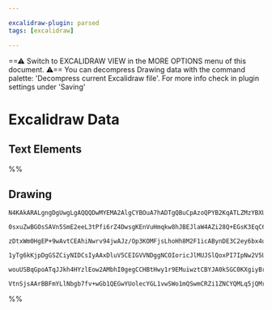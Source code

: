 ```yaml
---

excalidraw-plugin: parsed
tags: [excalidraw]

---
```

==⚠  Switch to EXCALIDRAW VIEW in the MORE OPTIONS menu of this document. ⚠== You can decompress Drawing data with the command palette: 'Decompress current Excalidraw file'. For more info check in plugin settings under 'Saving'


# Excalidraw Data

## Text Elements
%%
## Drawing
```compressed-json
N4KAkARALgngDgUwgLgAQQQDwMYEMA2AlgCYBOuA7hADTgQBuCpAzoQPYB2KqATLZMzYBXUtiRoIACyhQ4zZAHoFAc0JRJQgEYA6bGwC2CgF7N6hbEcK4OCtptbErHALRY8RMpWdx8Q1TdIEfARcZgRmBShcZQUebQB2bQAWGjoghH0EDihmbgBtcDBQMBKIEm4IAEEANkIADnwATQBpAEUAVVaABnj6TXiAGUxJAGEAMzrUkshYRArA7CiOZWCp

0sxuZwBGOsSAVn5SmE2eeL3tPfi6rZ4DwsgKEnVuHmqkw8hJBEJlaW4AZi28Q+EGsK3EqC6IOYUFIbAA1ggRmx8GxSBUAMRbBDY7FrSCaXDYeHKOFCDjEZGo9ESWHWZhwXCBbL4iBjQj4fAAZVgqwkgg8rJhcMRAHUnpIXtDYQiEDyYHz0ALyiCyb8OOFcmgtiC2IzsGpjtqulD7hBScI4ABJYha1B5AC6ILG5EyNu4HCEnJBhApWAquC6rLJFI1

zDtxWm0HgEP+9wAvtCEAhiNwrv94jwAJz/Op3KOMFjsLhoHh8M2F1icABynDE3C2ey6bx4uy2/x9zAAIukoCnuLChAgQZphBSAKLBTLZO2e71moRwYi4Pup7Xxf57apbZtJa7/ctRogceEer34EGo4n9tBjAhhQrx8BOui4OBwHkriGR6BfTIVIhfigNYGEIBAKAAISJEkQ0pFE0UxMYkOQkDsBEZkoCtPt9B5EUkXgml0CxHESNQ9Cskw7CoOJC

1yTg6kKjpDgGSZCiyNIDCsIyAAxDluV5CEIGVVNDggNCOIoricJlMUJSlQoxPI7IpNw2V5UVISURVBTxM47CACVhHVTUG1E3TJOwgB5fVDQbE0zKUyieM4KBuNwfQOSNVB80gczlOw7iXK5QgjAhHhTVKPynP0AAVLAoEqQCS3QYIxmAhyJP8jJP1IBKOLYCgvlwNdUDnC8dMcqTxwpSp8sKkIStBOr2L0jJarhCgYpjeYxxEhTmGwOFOQADW4PZ

wouUSBqGpoATqJJkh4HYzlEow2AMbhI0gegCCHBtHwy1r9EMuiwztCBYJA0kSGC0KXgiyBruIHkEDgMbRKegBZNhiAQarcE0YISrvfAwg+0gSCpBC0C2iAIJRRrSGUQkAAoluBXggWoTGMa6C4AEpWX0hBlC9Jl5mR3A0f+KFeBp7GeHpyECYgA6KsyqBVMRayoGLWdz1El13IQYm/Qh5ZNrNLIAaBgdSCHEFsCIN60EHYczQ4YW5YVs1hCgY8IT

VtnSjsAArBBFmYLlNbgb7fv+wGb1QEGwYUolecYGL1vwSWo1mQSwmCRZi1ZNCYQMLq5jQMrLzYa9gfvdWj1CBLg8972z05R9wETOh2WCCMn3jIA=
```
%%